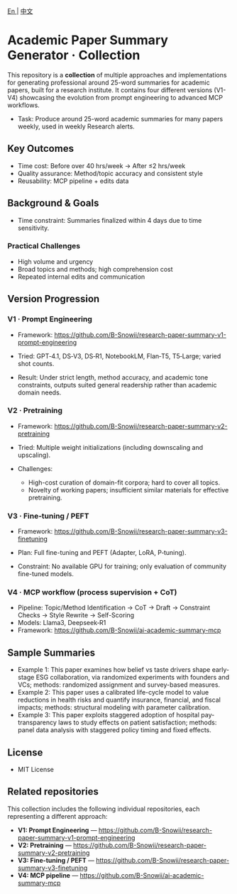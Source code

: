 ﻿[ En ](README.md) | [ 中文 ](README.zh-CN.md)

# Academic Paper Summary Generator · Collection

This repository is a **collection** of multiple approaches and implementations for generating professional around 25-word summaries for academic papers, built for a research institute. It contains four different versions (V1-V4) showcasing the evolution from prompt engineering to advanced MCP workflows.

- Task: Produce around 25-word academic summaries for many papers weekly, used in weekly Research alerts.

## Key Outcomes

- Time cost: Before over 40 hrs/week → After ≤2 hrs/week
- Quality assurance: Method/topic accuracy and consistent style
- Reusability: MCP pipeline + edits data

## Background & Goals

- Time constraint: Summaries finalized within 4 days due to time sensitivity.

### Practical Challenges

- High volume and urgency
- Broad topics and methods; high comprehension cost
- Repeated internal edits and communication

## Version Progression

### V1 · Prompt Engineering
- Framework: https://github.com/B-Snowii/research-paper-summary-v1-prompt-engineering

- Tried: GPT‑4.1, DS‑V3, DS‑R1, NotebookLM, Flan‑T5, T5‑Large; varied shot counts.
- Result: Under strict length, method accuracy, and academic tone constraints, outputs suited general readership rather than academic domain needs.

### V2 · Pretraining
- Framework: https://github.com/B-Snowii/research-paper-summary-v2-pretraining

- Tried: Multiple weight initializations (including downscaling and upscaling).
- Challenges:
  - High-cost curation of domain-fit corpora; hard to cover all topics.
  - Novelty of working papers; insufficient similar materials for effective pretraining.

### V3 · Fine‑tuning / PEFT
- Framework: https://github.com/B-Snowii/research-paper-summary-v3-finetuning

- Plan: Full fine-tuning and PEFT (Adapter, LoRA, P‑tuning).
- Constraint: No available GPU for training; only evaluation of community fine-tuned models.

### V4 · MCP workflow (process supervision + CoT)
- Pipeline: Topic/Method Identification → CoT → Draft → Constraint Checks → Style Rewrite → Self-Scoring
- Models: Llama3, Deepseek‑R1
- Framework: https://github.com/B-Snowii/ai-academic-summary-mcp

## Sample Summaries

- Example 1: This paper examines how belief vs taste drivers shape early-stage ESG collaboration, via randomized experiments with founders and VCs; methods: randomized assignment and survey-based measures.
- Example 2: This paper uses a calibrated life-cycle model to value reductions in health risks and quantify insurance, financial, and fiscal impacts; methods: structural modeling with parameter calibration.
- Example 3: This paper exploits staggered adoption of hospital pay-transparency laws to study effects on patient satisfaction; methods: panel data analysis with staggered policy timing and fixed effects.

## License

- MIT License

## Related repositories

This collection includes the following individual repositories, each representing a different approach:

- **V1: Prompt Engineering** — https://github.com/B-Snowii/research-paper-summary-v1-prompt-engineering
- **V2: Pretraining** — https://github.com/B-Snowii/research-paper-summary-v2-pretraining  
- **V3: Fine‑tuning / PEFT** — https://github.com/B-Snowii/research-paper-summary-v3-finetuning
- **V4: MCP pipeline** — https://github.com/B-Snowii/ai-academic-summary-mcp